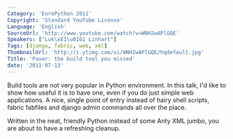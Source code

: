 ```yaml
---
Category: 'EuroPython 2011'
Copyright: 'Standard YouTube License'
Language: 'English'
SourceUrl: 'http://www.youtube.com/watch?v=WNH2wAPlGQE'
Speakers: ["Luk\xE1\u0161 Linhart"]
Tags: [django, fabric, web, xml]
ThumbnailUrl: 'http://i.ytimg.com/vi/WNH2wAPlGQE/hqdefault.jpg'
Title: 'Paver: the build tool you missed'
date: '2011-07-13'
---
```

Build tools are not very popular in Python environment. In this talk, I'd like
to show how useful it is to have one, even if you do just simple web
applications. A nice, single point of entry instead of hairy shell scripts,
fabric fabfiles and django admin commands all over the place.

Written in the neat, friendly Python instead of some Anty XML jumbo, you are
about to have a refreshing cleanup.

